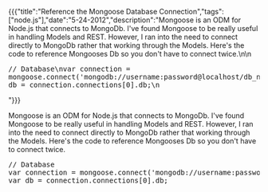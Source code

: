 {{{"title":"Reference the Mongoose Database Connection","tags":["node.js"],"date":"5-24-2012","description":"Mongoose is an ODM for Node.js that connects to MongoDb.  I've found Mongoose to be really useful in handling Models and REST.  However, I ran into the need to connect directly to MongoDb rather that working through the Models.  Here's the code to reference Mongooses Db so you don't have to connect twice.\n\n<pre>// Database\nvar connection = mongoose.connect('mongodb://username:password@localhost/db_name');\nvar db = connection.connections[0].db;\n</pre>"}}}

Mongoose is an ODM for Node.js that connects to MongoDb.  I've found Mongoose to be really useful in handling Models and REST.  However, I ran into the need to connect directly to MongoDb rather that working through the Models.  Here's the code to reference Mongooses Db so you don't have to connect twice.

<pre>// Database
var connection = mongoose.connect('mongodb://username:password@localhost/db_name');
var db = connection.connections[0].db;
</pre>
